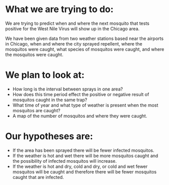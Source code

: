 # What we are trying to do:

We are trying to predict when and where the next mosquito that tests positive for the West Nile Virus will show up in the Chicago area.

We have been given data from two weather stations based near the airports in Chicago, when and where the city sprayed repellent, where the mosquitos were caught, what species of mosquitos were caught, and where the mosquitos were caught. 

# We plan to look at: 

* How long is the interval between sprays in one area?
* How does this time period effect the positive or negative result of mosquitos caught in the same trap?
* What time of year and what type of weather is present when the most mosquitos are caught?
* A map of the number of mosquitos and where they were caught.

# Our hypotheses are:

* If the area has been sprayed there will be fewer infected mosquitos.
* If the weather is hot and wet there will be more mosquitos caught and the possibility of infected mosquitos will increase.
* If the weather is hot and dry, cold and dry, or cold and wet fewer mosquitos will be caught and therefore there will be fewer mosquitos caught that are infected.
